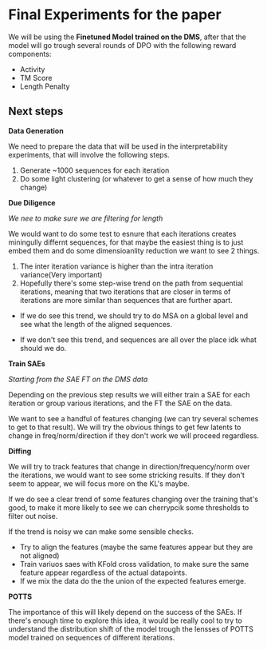 # Final Experiments for the paper




We will be using the **Finetuned Model trained on the DMS**, after that the model will go trough several rounds of DPO with the following reward components:
- Activity
- TM Score
- Length Penalty


## Next steps 


**Data Generation**

We need to prepare the data that will be used in the interpretability experiments, that will involve the following steps.


1) Generate ~1000 sequences for each iteration
2) Do some light clustering (or whatever to get a sense of how much they change)



**Due Diligence**


*We nee to make sure we are filtering for length*

We would want to do some test to esnure that each iterations creates miningully differnt sequences, for that maybe the easiest thing is to just embed them and do some dimensioanlity reduction we want to see 2 things.


1) The inter iteration variance is higher than the intra iteration variance(Very important)
2) Hopefully there's some step-wise trend on the path from sequential iterations, meaning that two iterations that are closer in terms of iterations are more similar than sequences that are further apart.



- If we do see this trend, we should try to do MSA on a global level and see what the length of the aligned sequences.


- If we don't see this trend, and sequences are all over the place idk what should we do.



**Train SAEs**


*Starting from the SAE FT on the DMS data*


Depending on the previous step results we will either train a SAE for each iteration or group various iterations, and the FT the SAE on the data.


We want to see a handful of features changing (we can try several schemes to get to that result). We will try the obvious things to get few latents to change in freq/norm/direction if they don't work we will proceed regardless.



**Diffing**


We will try to track features that change in direction/frequency/norm over the iterations, we would want to see some stricking results. If they don't seem to appear, we will focus more on the KL's maybe.


If we do see a clear trend of some features changing over the training that's good, to make it more likely to see we can cherrypcik some thresholds to filter out noise.

If the trend is noisy we can make some sensible checks.
- Try to align the features (maybe the same features appear but they are not aligned)
- Train variuos saes with KFold cross validation, to make sure the same feature appear regardless of the actual datapoints.
- If we mix the data do the the union of the expected features emerge.






**POTTS**



The importance of this will likely depend on the success of the SAEs.
If there's enough time to explore this idea, it would be really cool to try to understand the distribution shift of the model trough the lensses of POTTS model trained on sequences of different iterations.

































